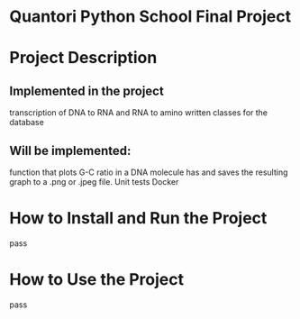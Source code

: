 # Quantori Python School Final Project


# Project Description

## Implemented in the project

transcription of DNA to RNA and RNA to amino
written classes for the database

## Will be implemented:
function that plots G-C ratio in a DNA molecule has and saves the resulting graph to a .png or .jpeg file.
Unit tests
Docker


# How to Install and Run the Project

pass

# How to Use the Project

pass

